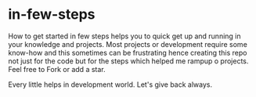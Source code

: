 # in-few-steps

How to get started in few steps helps you to quick get up and running in your knowledge and projects.  Most projects or development require some know-how and this sometimes can be frustrating hence creating this repo not just for the code but for the steps which helped me rampup o projects.
Feel free to Fork or add a star.

Every little helps in development world.  Let's give back always.
